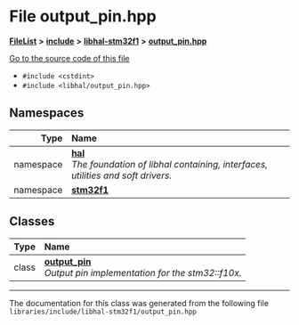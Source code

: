 

# File output\_pin.hpp



[**FileList**](files.md) **>** [**include**](dir_cba0faac6e93618a6e2539705915bd70.md) **>** [**libhal-stm32f1**](dir_382b22576b48b83d585887c4aba4f004.md) **>** [**output\_pin.hpp**](libhal-stm32f1_2output__pin_8hpp.md)

[Go to the source code of this file](libhal-stm32f1_2output__pin_8hpp_source.md)



* `#include <cstdint>`
* `#include <libhal/output_pin.hpp>`













## Namespaces

| Type | Name |
| ---: | :--- |
| namespace | [**hal**](namespacehal.md) <br>_The foundation of libhal containing, interfaces, utilities and soft drivers._  |
| namespace | [**stm32f1**](namespacehal_1_1stm32f1.md) <br> |


## Classes

| Type | Name |
| ---: | :--- |
| class | [**output\_pin**](classhal_1_1stm32f1_1_1output__pin.md) <br>_Output pin implementation for the stm32::f10x._  |



















































------------------------------
The documentation for this class was generated from the following file `libraries/include/libhal-stm32f1/output_pin.hpp`

